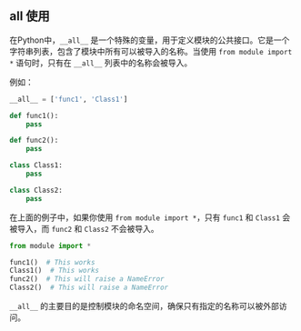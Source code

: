 ## __all__ 使用

在Python中，`__all__` 是一个特殊的变量，用于定义模块的公共接口。它是一个字符串列表，包含了模块中所有可以被导入的名称。当使用 `from module import *` 语句时，只有在 `__all__` 列表中的名称会被导入。

例如：

```python
__all__ = ['func1', 'Class1']

def func1():
    pass

def func2():
    pass

class Class1:
    pass

class Class2:
    pass
```

在上面的例子中，如果你使用 `from module import *`，只有 `func1` 和 `Class1` 会被导入，而 `func2` 和 `Class2` 不会被导入。

```python
from module import *

func1()  # This works
Class1()  # This works
func2()  # This will raise a NameError
Class2()  # This will raise a NameError
```

`__all__` 的主要目的是控制模块的命名空间，确保只有指定的名称可以被外部访问。